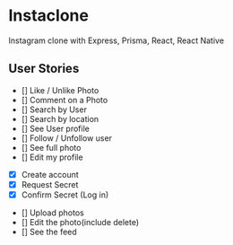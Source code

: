 # Instaclone

Instagram clone with Express, Prisma, React, React Native

## User Stories

- [] Like / Unlike Photo
- [] Comment on a Photo
- [] Search by User
- [] Search by location
- [] See User profile
- [] Follow / Unfollow user
- [] See full photo
- [] Edit my profile
- [x] Create account
- [x] Request Secret
- [x] Confirm Secret (Log in)
- [] Upload photos
- [] Edit the photo(include delete)
- [] See the feed
